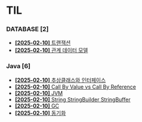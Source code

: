 # TIL
 
### DATABASE [2]
- [**[2025-02-10]**  트랜잭션](https://github.com/A-lass/TIL/blob/main/DATABASE/트랜잭션.md)
- [**[2025-02-10]**  관계 데이터 모델](https://github.com/A-lass/TIL/blob/main/DATABASE/관계_데이터_모델.md)
### Java [6]
- [**[2025-02-10]**  추상클래스와 인터페이스](https://github.com/A-lass/TIL/blob/main/Java/추상클래스와_인터페이스.md)
- [**[2025-02-10]**  Call By Value vs Call By Reference](https://github.com/A-lass/TIL/blob/main/Java/Call_By_Value_vs_Call_By_Reference.md)
- [**[2025-02-10]**  JVM](https://github.com/A-lass/TIL/blob/main/Java/JVM.md)
- [**[2025-02-10]**  String StringBuilder StringBuffer](https://github.com/A-lass/TIL/blob/main/Java/String_StringBuilder_StringBuffer.md)
- [**[2025-02-10]**  GC](https://github.com/A-lass/TIL/blob/main/Java/GC.md)
- [**[2025-02-10]**  동기화](https://github.com/A-lass/TIL/blob/main/Java/동기화.md)
